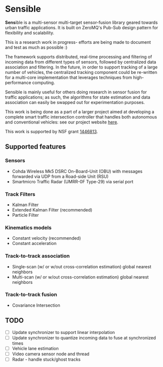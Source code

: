 # Sensible

**Sens**ible is a multi-sensor multi-target sensor-fusion library geared towards urban traffic applications. It is built on ZeroMQ's Pub-Sub design pattern for flexibility and scalability.

This is a research work in progress- efforts are being made to document and test as much as possible :)

The framework supports distributed, real-time processing and filtering of incoming data from different types of sensors, followed by centralized data association and filtering. In the future, in order to support tracking of a large number of vehicles, the centralized tracking component could be re-written for a multi-core implementation that leverages techniques from high-performance computing. 

Sensible is mainly useful for others doing research in sensor fusion for traffic applications; as such, the algorithms for state estimation and data association can easily be swapped out for experimentation purposes. 

This work is being done as a part of a larger project aimed at developing a complete smart traffic intersection controller that handles both autonomous and conventional vehicles: see our project website [here](avian.essie.ufl.edu).

This work is supported by NSF grant [1446813](https://www.nsf.gov/awardsearch/showAward?AWD_ID=1446813&HistoricalAwards=false).

## Supported features

### Sensors

* Cohda Wireless Mk5 DSRC On-Board-Unit (OBU) with messages forwarded via UDP from a Road-side Unit (RSU) 
* Smartmicro Traffic Radar (UMRR-0F Type-29) via serial port

### Track Filters

* Kalman Filter
* Extended Kalman Filter (recommended)
* Particle Filter

### Kinematics models

* Constant velocity (recommended)
* Constant acceleration

### Track-to-track association

* Single-scan (w/ or w/out cross-correlation estimation) global nearest neighbors
* Multi-scan (w/ or w/out cross-correlation estimation) global nearest neighbors

### Track-to-track fusion

* Covariance Intersection 

## TODO

* [ ] Update synchronizer to support linear interpolation 
* [ ] Update synchronizer to quantize incoming data to fuse at synchronized times
* [ ] Vehicle lane estimation
* [ ] Video camera sensor node and thread
* [ ] Radar - handle stuck/ghost tracks
